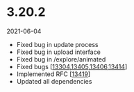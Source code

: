 # 3.20.2

2021-06-04

- Fixed bug in update process
- Fixed bug in upload interface
- Fixed bug in /explore/animated
- Fixed bugs [[13304](https://chevereto.com/community/threads/13304/),[13405](https://chevereto.com/community/threads/13405/),[13406](https://chevereto.com/community/threads/13406/),[13414](https://chevereto.com/community/threads/13414/)]
- Implemented RFC [[13419](https://chevereto.com/community/threads/13419/)]
- Updated all dependencies
